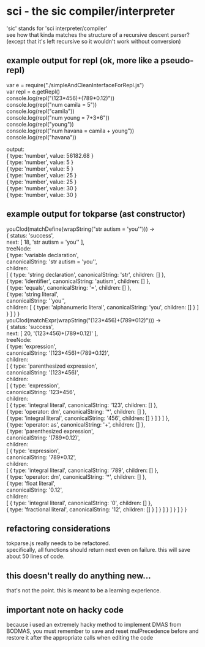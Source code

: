 # sci - the sic compiler/interpreter
'sic' stands for 'sci interpreter/compiler'  
see how that kinda matches the structure of a recursive descent parser? (except that it's left recursive so it wouldn't work without conversion)
## example output for repl (ok, more like a pseudo-repl)
var e = require("./simpleAndCleanInterfaceForRepl.js")  
var repl = e.getRepl()  
console.log(repl("(123\*456)+(789\*0.12)"))  
console.log(repl("num camila = 5"))  
console.log(repl("camila"))  
console.log(repl("num young = 7+3\*6"))  
console.log(repl("young"))  
console.log(repl("num havana = camila + young"))  
console.log(repl("havana"))  
  
output:  
{ type: 'number', value: 56182.68 }  
{ type: 'number', value: 5 }  
{ type: 'number', value: 5 }  
{ type: 'number', value: 25 }  
{ type: 'number', value: 25 }  
{ type: 'number', value: 30 }  
{ type: 'number', value: 30 }
## example output for tokparse (ast constructor)
youClod(matchDefine(wrapString("str autism = 'you'"))) ->  
{ status: 'success',  
  next: \[ 18, 'str autism = \'you\'' \],  
  treeNode:  
   { type: 'variable declaration',  
     canonicalString: 'str autism = \'you\'',  
     children:  
      \[ { type: 'string declaration', canonicalString: 'str', children: \[\] },  
        { type: 'identifier', canonicalString: 'autism', children: \[\] },  
        { type: 'equals', canonicalString: '=', children: \[\] },  
        { type: 'string literal',  
          canonicalString: '\'you\'',  
          children: \[ { type: 'alphanumeric literal', canonicalString: 'you', children: \[\] } \] } \] } }  
youClod(matchExpr(wrapString("(123\*456)+(789\*012)"))) ->  
{ status: 'success',  
  next: \[ 20, '(123\*456)+(789\*0.12)' \],  
  treeNode:  
   { type: 'expression',  
     canonicalString: '(123\*456)+(789\*0.12)',  
     children:  
      \[ { type: 'parenthesized expression',  
          canonicalString: '(123\*456)',  
          children:  
           \[ { type: 'expression',  
               canonicalString: '123\*456',  
               children:  
                \[ { type: 'integral literal', canonicalString: '123', children: \[\] },  
                  { type: 'operator: dm', canonicalString: '\*', children: \[\] },  
                  { type: 'integral literal', canonicalString: '456', children: \[\] } \] } \] },  
        { type: 'operator: as', canonicalString: '+', children: \[\] },  
        { type: 'parenthesized expression',  
          canonicalString: '(789\*0.12)',  
          children:  
           \[ { type: 'expression',  
               canonicalString: '789\*0.12',  
               children:  
                \[ { type: 'integral literal', canonicalString: '789', children: \[\] },  
                  { type: 'operator: dm', canonicalString: '\*', children: \[\] },  
                  { type: 'float literal',  
                    canonicalString: '0.12',  
                    children:  
                     \[ { type: 'integral literal', canonicalString: '0', children: \[\] },  
                       { type: 'fractional literal', canonicalString: '12', children: \[\] } \] } \] } \] } \] } }
## refactoring considerations
tokparse.js really needs to be refactored.  
specifically, all functions should return next even on failure. this will save about 50 lines of code.
## this doesn't really do anything new...
that's not the point. this is meant to be a learning experience.
## important note on hacky code
because i used an extremely hacky method to implement DMAS from BODMAS, you must remember to save and reset mulPrecedence before and restore it after the appropriate calls when editing the code
